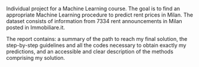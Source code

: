 Individual project for a Machine Learning course. The goal is to find an appropriate Machine Learning procedure to predict rent prices in Milan. The dataset consists of information from 7334 rent announcements in Milan posted in Immobiliare.it.

The report contains: a summary of the path to reach my final solution, the step-by-step guidelines and all the codes necessary to obtain exactly my predictions, and an accessible and clear description of the methods comprising my solution.
